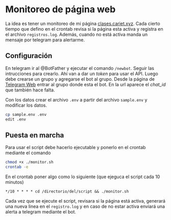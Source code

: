 # Monitoreo de página web

La idea es tener un monitoreo de mi página [clases.cariet.xyz](clases.cariet.xyz).
Cada cierto tiempo que defino en el crontab revisa si la página esta activa y registra en el archivo `registros.log`.
Además, cuando no está activa manda un mensaje por telegram para alertarme. 

## Configuración

En telegram ir al @BotFather y ejecutar el comando `/newbot`. Seguir las intrucciones para crearlo.
Ahí van a dar un *token* para usar el API. 
Luego debe crearse un grupo y agregarse el bot al grupo. Desde la página de [Telegram Web](web.telegram.org) entrar al grupo donde esta el bot. En la url aparece el *chat_id* que también hace falta.

Con los datos crear el archivo `.env` a partir del archivo `sample.env` y modificar los datos.
```bash
cp sample.env .env
edit .env
```

## Puesta en marcha

Para usar el script debe hacerlo ejecutable y ponerlo en el crontab mediante el comando
```bash
chmod +x ./monitor.sh
crontab -e
```
En el crontab poner algo como lo siguiente (que ejeguca el script cada 10 minutos)

```crontab
*/10 * * * * cd /directorio/del/script && ./monitor.sh
```

Cada vez que se ejecute el script, revisara si la página está activa, generará una nueva linea en el `registro.log` y en caso de no estar activa enviará una alerta a telegram mediante el bot.
